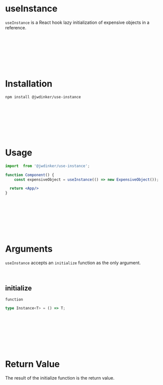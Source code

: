 # useInstance

`useInstance` is a React hook lazy initialization of expensive objects in a reference.

<br><br><br><br><br><br>

# Installation

```
npm install @jwdinker/use-instance
```

<br><br><br><br><br><br>

# Usage

```jsx
import  from '@jwdinker/use-instance';

function Component() {
	const expensiveObject = useInstance(() => new ExpensiveObject());

  return <App/>
}
```

<br><br><br><br><br><br>

# Arguments

`useInstance` accepts an `initialize` function as the only argument.

<br>

## initialize

`function`

```ts
type Instance<T> = () => T;
```

<br><br><br><br><br><br>

# Return Value

The result of the initialize function is the return value.
